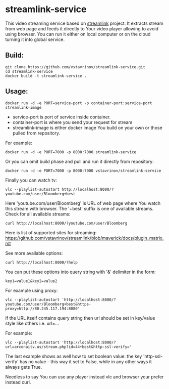 # streamlink-service

This video streaming service based on [streamlink](https://github.com/streamlink/streamlink) project. It extracts stream from web page and feeds it directly to Your video player allowing to avoid using browser. You can run it either on local computer or on the cloud turning it into global service.

## Build:

```
git clone https://github.com/vstavrinov/streamlink-service.git
cd streamlink-service
docker build -t streamlink-service .
```

## Usage:

```
docker run -d -e PORT=service-port -p container-port:service-port streamlink-image
```

- service-port is port of service inside container.
- container-port is where you send your request for stream
- streamlink-image is either docker image You build on your own or those pulled from repository.

For example:

```
docker run -d -e PORT=7000 -p 8000:7000 streamlink-service
```
Or you can omit build phase and pull and run it directly from repository:

```
docker run -d -e PORT=7000 -p 8000:7000 vstavrinov/streamlink-service
```

Finally you can watch tv:

```
vlc --playlist-autostart http://localhost:8000/?youtube.com/user/Bloomberg+best
```

Here 'youtube.com/user/Bloomberg' is URL of web page where You watch this stream with browser. The '+best'  suffix  is one of available streams. Check for all available streams:

```
curl http://localhost:8000/?youtube.com/user/Bloomberg
```

Here is list of supported sites for streaming: https://github.com/vstavrinov/streamlink/blob/maverick/docs/plugin_matrix.rst

See more available options:

```
curl http://localhost:8000/?help
```

You can put these options into query string with '&' delimiter in the form: 
```
key1=value1&key2=value2
```
For example using proxy:
```
vlc --playlist-autostart 'http://localhost:8000/?youtube.com/user/Bloomberg+best&https-proxy=http://80.245.117.194:8080'
```
If the URL itself contains query string then url should be set in key/value style like others i.e. url=...

For example:
```
vlc --playlist-autostart 'http://localhost:8000/?url=arconaitv.us/stream.php?id=44+best&http-ssl-verify='
```
The last example shows as well how to set boolean value: the key 'http-ssl-verify' has no value  - this way it set to False, while in any other ways it always gets True.

Needless to say You can use any player instead vlc and browser your prefer instead curl. 
